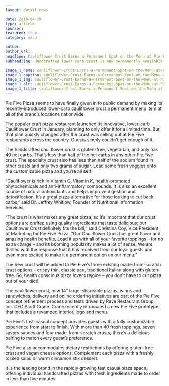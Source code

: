 ```yaml
---
layout: detail_news

date: 2018-04-19
type: article
sponsor:
featured: true
category: menu        

author:  
author_url: 
headline: Cauliflower Crust Earns a Permanent Spot on the Menu at Pie Five
subheadline: Handcrafted lower carb crust is now permanently available at all locations nationwide

image_1_name: cauliflower-Crust-Earns-a-Permanent-Spot-on-the-Menu-at-Pie-Five-14917
image_1_caption: cauliflower-Crust-Earns-a-Permanent-Spot-on-the-Menu-at-Pie-Five-14917
image_1_img: Cauliflower-Crust-Earns-a-Permanent-Spot-on-the-Menu-at-Pie-Five-14917.jpg
image_1_alt: cauliflower-Crust-Earns-a-Permanent-Spot-on-the-Menu-at-Pie-Five-14917
image_1_title: cauliflower-Crust-Earns-a-Permanent-Spot-on-the-Menu-at-Pie-Five-14917
---
```

	
Pie Five Pizza seems to have finally given in to public demand by making its recently-introduced lower-carb cauliflower crust a permanent menu item at all of the brand&rsquo;s locations nationwide.

<!--more-->The popular craft pizza restaurant launched its innovative, lower-carb Cauliflower Crust in January, planning to only offer it for a limited time. But that plan quickly changed after the crust was selling out at Pie Five restaurants across the country. Guests simply couldn&rsquo;t get enough of it.

The handcrafted cauliflower crust is gluten-free, vegetarian, and only has 40 net carbs. That&rsquo;s less than half of the net carbs in any other Pie Five crust. The specialty crust also has less than half of the sodium found in other crusts and only two grams of sugar. Load some fresh veggies onto the customizable pizza and you&rsquo;re all set!

&ldquo;Cauliflower is rich in Vitamin C, Vitamin K, health-promoted phytochemicals and anti-inflammatory compounds. It is also an excellent source of natural antioxidants and helps improve digestion and detoxification. It&rsquo;s a great pizza alternative for those looking to cut back carbs,&rdquo; said Dr. Jeffrey Whitlow, Founder of Nutritional Information Services.

&ldquo;The crust is what makes any great pizza, so it&rsquo;s important that our crust options are crafted using quality ingredients that taste delicious; our Cauliflower Crust definitely fits the bill,&rdquo; said Christina Coy, Vice President of Marketing for Pie Five Pizza. &ldquo;Our Cauliflower Crust has great flavor and amazing health benefits. Load it up with all of your favorite toppings &ndash; for no extra charge &ndash; and its booming popularity makes a lot of sense. We are thrilled with the response that it has received from our loyal guests and even more excited to make it a permanent option on our menu.&rdquo;

The new crust will be added to Pie Five&rsquo;s three existing made-from-scratch crust options &ndash; crispy thin, classic pan, traditional Italian along with gluten-free. So, health conscious pizza lovers rejoice &ndash; you don&rsquo;t have to cut pizza out of your diet!

The cauliflower crust, new 14&Prime; large, shareable pizzas, wings and sandwiches, delivery and online ordering initiatives are part of the Pie Five concept refinement process and tests driven by Rave Restaurant Group, Inc. CEO Scott Crane. Crane recently introduced a new Pie Five prototype that includes a revamped interior, logo and menu.

Pie Five&rsquo;s fast-casual concept provides guests with a fully customizable experience from start to finish. With more than 40 fresh toppings, seven savory sauces and four made-from-scratch crusts, there&rsquo;s a delicious pairing to match every guest&rsquo;s preference. 

Pie Five also accommodates dietary restrictions by offering gluten-free crust and vegan cheese options. Complement each pizza with a freshly tossed salad or warm cinnamon stix dessert.

It is the leading brand in the rapidly growing fast casual pizza space, offering individual handcrafted pizzas with fresh ingredients made to order in less than five minutes.